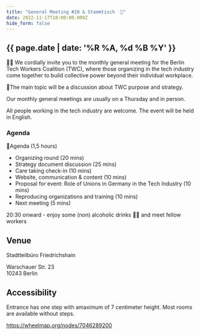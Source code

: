 ```yaml
---
title: "General Meeting #28 & Stammtisch  🍻"
date: 2022-11-17T18:00:00.000Z
hide_form: false
---
```

## {{ page.date | date: '%R %A, %d %B %Y' }}

🧚‍♂️ We cordially invite you to the monthly general meeting for the Berlin Tech Workers Coalition (TWC), where those organizing in the tech industry come together to build collective power beyond their individual workplace.

💫The main topic will be a discussion about TWC purpose and strategy.

Our monthly general meetings are usually on a Thursday and in person. 

All people working in the tech industry are welcome. The event will be held in English.

### Agenda

📝Agenda (1,5 hours)

* Organizing round (20 mins)
* Strategy document discussion (25 mins)
* Care taking check-in (10 mins)
* Website, communication & content (10 mins)
* Proposal for event: Role of Unions in Germany in the Tech Industry (10 mins)
* Reproducing organizations and training (10 mins)
* Next meeting (5 mins)

20:30 onward - enjoy some (non) alcoholic drinks 🍻🥤 and meet fellow workers

## Venue

Stadtteilbüro Friedrichshain

Warschauer Str. 23\
10243 Berlin

## Accessibility

Entrance has one step with amaximum of 7 centimeter height. Most rooms are available without steps.

<https://wheelmap.org/nodes/7046289200>